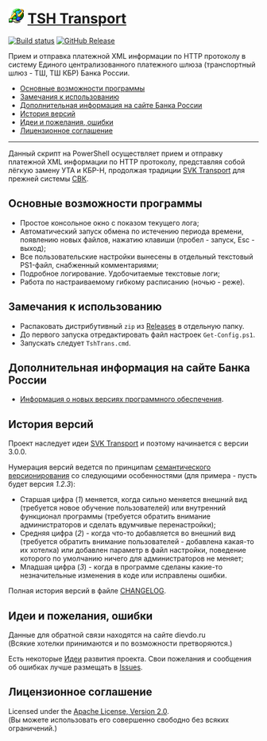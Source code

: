 # ![icon] [TSH Transport]

[![Build status]][appveyor]
[![GitHub Release]][releases]

Прием и отправка платежной XML информации по HTTP протоколу в систему 
Единого централизованного платежного шлюза (транспортный шлюз - ТШ, ТШ КБР)
Банка России.

* [Основные возможности программы]
* [Замечания к использованию]
* [Дополнительная информация на сайте Банка России]
* [История версий]
* [Идеи и пожелания, ошибки]
* [Лицензионное соглашение]

-----

Данный скрипт на PowerShell осуществляет прием и отправку платежной XML
информации по HTTP протоколу, представляя собой лёгкую замену УТА и КБР-Н,
продолжая традиции [SVK Transport] для прежней системы [СВК].

## Основные возможности программы

* Простое консольное окно с показом текущего лога;
* Автоматический запуск обмена по истечению периода времени, появлению новых
файлов, нажатию клавиши (пробел - запуск, Esc - выход);
* Все пользовательские настройки вынесены в отдельный текстовый PS1-файл,
снабженный комментариями;
* Подробное логирование. Удобочитаемые текстовые логи;
* Работа по настраиваемому гибкому расписанию (ночью - реже).

## Замечания к использованию

* Распаковать дистрибутивный `zip` из [Releases] в отдельную папку.
* До первого запуска отредактировать файл настроек `Get-Config.ps1`.
* Запускать следует `TshTrans.cmd`.

## Дополнительная информация на сайте Банка России

* [Информация о новых версиях программного обеспечения].

## История версий

Проект наследует идеи [SVK Transport] и поэтому начинается с версии 3.0.0.

Нумерация версий ведется по принципам [семантического версионирования]
со следующими особенностями (для примера - пусть будет версия *1.2.3*):

* Старшая цифра (*1*) меняется, когда сильно 
меняется внешний вид (требуется новое обучение пользователей) или внутренний 
функционал программы (требуется обратить внимание администраторов и сделать 
вдумчивые перенастройки);
* Средняя цифра (*2*) - когда что-то добавляется во внешний вид 
(требуется обратить внимание пользователей - добавлена какая-то их хотелка) 
или добавлен параметр в файл настройки, поведение которого по умолчанию 
ничего для администраторов не меняет;
* Младшая цифра (*3*) - когда в программе сделаны какие-то незначительные 
изменения в коде или исправлены ошибки.

Полная история версий в файле [CHANGELOG].

## Идеи и пожелания, ошибки

Данные для обратной связи находятся на сайте dievdo.ru  
(Всякие хотелки принимаются и по возможности претворяются.)

Есть некоторые [Идеи] развития проекта.
Свои пожелания и сообщения об ошибках лучше размещать в [Issues].

## Лицензионное соглашение

Licensed under the [Apache License, Version 2.0].  
(Вы можете использовать его совершенно свободно без всяких ограничений.)

[Основные возможности программы]: #основные-возможности-программы
[Замечания к использованию]: #замечания-к-использованию
[Дополнительная информация на сайте Банка России]: #дополнительная-информация-на-сайте-банка-россии
[История версий]: #история-версий
[Идеи и пожелания, ошибки]: #идеи-и-пожелания-ошибки
[Лицензионное соглашение]: #лицензионное-соглашение

[Wiki]: https://github.com/diev/TSH-Transport/wiki
[Идеи]: https://github.com/diev/TSH-Transport/projects/1
[Issues]: https://github.com/diev/TSH-Transport/issues
[releases]: https://github.com/diev/TSH-Transport/releases/latest

[CHANGELOG]: CHANGELOG.md
[Apache License, Version 2.0]: LICENSE

[icon]: docs/assets/images/tshtrans.png

[TSH Transport]: http://diev.github.io/TSH-Transport
[SVK Transport]: http://diev.github.io/SVK-Transport-hta

[appveyor]: https://ci.appveyor.com/project/diev/tsh-transport-hta
[СВК]: http://www.cbr.ru/mcirabis/itest/
[Информация о новых версиях программного обеспечения]: http://www.cbr.ru/mcirabis/?PrtId=itest (СВК, УТА)
[семантического версионирования]: http://semver.org/lang/ru/

[Build status]: https://ci.appveyor.com/api/projects/status/u711fgbccyxs2i6m?svg=true
[GitHub Release]: https://img.shields.io/github/release/diev/TSH-Transport.svg
